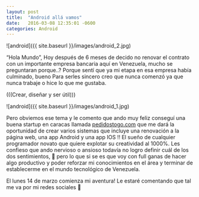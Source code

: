 ```yaml
---
layout: post  
title:  "Android allá vamos"  
date:   2016-03-08 12:35:01 -0600  
categories: Android
---
```


![android]({{ site.baseurl }}/images/android_2.jpg)

“Hola Mundo”, Hoy después de 6 meses de decido no renovar el contrato con un importante empresa bancaria aquí en Venezuela, mucho se preguntaran porque..?
Porque sentí que ya mi etapa en esa empresa había culminado, bueno Para serles sincero creo que nunca comenzó ya que nunca trabaje o hice lo que me gustaba.

(((Crear, diseñar y  ser útil)))


![android]({{ site.baseurl }}/images/android_1.jpg)


Pero obviemos ese tema y le comento que ando muy feliz conseguí una buena startup en caracas llamada [pedidostogo.com](http://pedidostogo.com/default.aspx) que me dará la oportunidad de crear varios sistemas que incluye  una renovación a la página web, una app Android y una app IOS !!  El sueño de cualquier programador novato que quiere explotar su creatividad al 1000%.
Les confieso que ando nervioso o ansioso todavía no logro definir cuál de los dos sentimientos,   pero lo que si se es que voy con full ganas de hacer algo productivo y poder reforzar mi conocimientos en el área y terminar de establecerme en el mundo tecnológico de Venezuela.

El lunes 14 de marzo comienza mi aventura! Le estaré comentando que tal me va por mi redes sociales  



